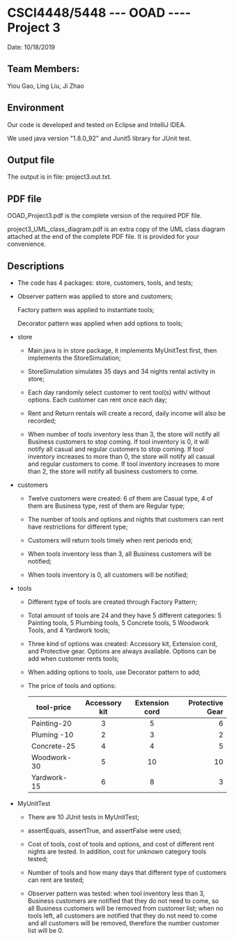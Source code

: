 # CSCI4448/5448 --- OOAD ---- Project 3

Date: 10/18/2019

## Team Members: 

Yiou Gao, Ling Liu, Ji Zhao

## Environment

Our code is developed and tested on Eclipse and IntelliJ IDEA.

We used java version "1.8.0_92" and Junit5 library for JUnit test.

## Output file

The output is in file: project3.out.txt.

## PDF file

OOAD_Project3.pdf is the complete version of the required PDF file.

project3_UML_class_diagram.pdf is an extra copy of the UML class diagram attached at the end of the complete PDF file. It is provided for your convenience.

## Descriptions

- The code has 4 packages: store, customers, tools, and tests;

- Observer pattern was applied to store and customers;
	
	Factory pattern was applied to instantiate tools;
	
	Decorator pattern was applied when add options to tools;



- store 

	- Main.java is in store package, it implements MyUnitTest
		  first, then implements the StoreSimulation;

	- StoreSimulation simulates 35 days and 34 nights rental 
		  activity in store;

	- Each day randomly select customer to rent tool(s) with/
		  without options. Each customer can rent once each day;

	- Rent and Return rentals will create a record, daily 
		  income will also be recorded;

	- When number of tools inventory less than 3, the store
		  will notify all Business customers to stop coming. If tool inventory
		  is 0, it will notify all casual and regular customers to stop coming. If tool inventory increases to more than 0, the store will notify all casual and regular customers to come. If tool inventory increases to more than 2, the store will notify all business customers to come.

		  

- customers 

	- Twelve customers were created: 6 of them are Casual type,
		  4 of them are Business type, rest of them are Regular type;

	- The number of tools and options and nights that customers
		  can rent have restrictions for different type;

	- Customers will return tools timely when rent periods end;

	- When tools inventory less than 3, all Business customers
		  will be notified;

	- When tools inventory is 0, all customers will be notified;



- tools 

	- Different type of tools are created through Factory Pattern;

	- Total amount of tools are 24 and they have 5 different 
		  categories: 5 Painting tools, 5 Plumbing tools, 5 Concrete 
		  tools, 5 Woodwork Tools, and 4 Yardwork tools;

	- Three kind of options was created: Accessory kit, Extension
		  cord, and Protective gear. Options are always available. 
		  Options can be add when customer rents tools;

	- When adding options to tools, use Decorator pattern to add;

	- The price of tools and options:
	

		| tool-price    | Accessory kit | Extension cord | Protective Gear  |
		| ------------- |:-------------:|:-------------: | ----------------:| 
		| Painting-20   | 3             | 5              | 6                |
		| Pluming -10   | 2             | 3              | 2                |
		| Concrete-25   | 4             | 4              | 5                |
		| Woodwork-30   | 5             | 10             | 10               |
		| Yardwork-15   | 6             | 8              | 3                |




-  MyUnitTest 
	
	- There are 10 JUnit tests in MyUnitTest;

	- assertEquals, assertTrue, and assertFalse were used;

	- Cost of tools, cost of tools and options, and cost of 
		  different rent nights are tested. In addition, cost for
		  unknown category tools tested;
	
	- Number of tools and how many days that different type of 
		  customers can rent are tested;

	- Observer pattern was tested: when tool inventory less 
		  than 3, Business customers are notified that they do not
		  need to come, so all Business customers will be removed
		  from customer list; when no tools left, all customers are
		  notified that they do not need to come and all customers
		  will be removed, therefore the number customer list will
		  be 0.
